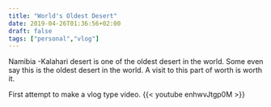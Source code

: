 ```yaml
---
title: "World's Oldest Desert"
date: 2019-04-26T01:36:56+02:00
draft: false
tags: ["personal","vlog"]
---
```


Namibia -Kalahari desert is one of the oldest desert in the world. Some even say this is the oldest desert in the world. A visit to this part of worth is worth it.

First attempt to make a vlog type video. 
{{< youtube enhwvJtgp0M >}}
